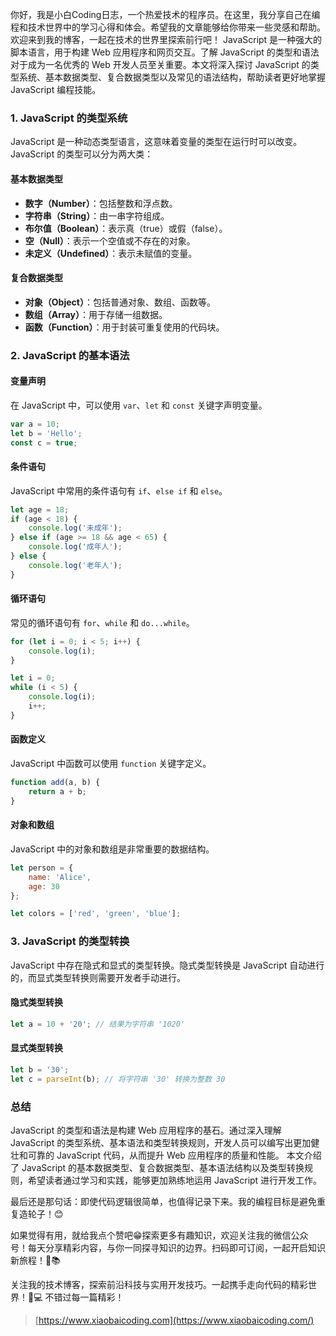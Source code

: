 你好，我是小白Coding日志，一个热爱技术的程序员。在这里，我分享自己在编程和技术世界中的学习心得和体会。希望我的文章能够给你带来一些灵感和帮助。欢迎来到我的博客，一起在技术的世界里探索前行吧！
JavaScript 是一种强大的脚本语言，用于构建 Web 应用程序和网页交互。了解 JavaScript 的类型和语法对于成为一名优秀的 Web 开发人员至关重要。本文将深入探讨 JavaScript 的类型系统、基本数据类型、复合数据类型以及常见的语法结构，帮助读者更好地掌握 JavaScript 编程技能。
### 1. JavaScript 的类型系统
JavaScript 是一种动态类型语言，这意味着变量的类型在运行时可以改变。JavaScript 的类型可以分为两大类：
#### 基本数据类型

- **数字（Number）**：包括整数和浮点数。
- **字符串（String）**：由一串字符组成。
- **布尔值（Boolean）**：表示真（true）或假（false）。
- **空（Null）**：表示一个空值或不存在的对象。
- **未定义（Undefined）**：表示未赋值的变量。
#### 复合数据类型

- **对象（Object）**：包括普通对象、数组、函数等。
- **数组（Array）**：用于存储一组数据。
- **函数（Function）**：用于封装可重复使用的代码块。
### 2. JavaScript 的基本语法
#### 变量声明
在 JavaScript 中，可以使用 `var`、`let` 和 `const` 关键字声明变量。
```javascript
var a = 10;
let b = 'Hello';
const c = true;
```
#### 条件语句
JavaScript 中常用的条件语句有 `if`、`else if` 和 `else`。
```javascript
let age = 18;
if (age < 18) {
    console.log('未成年');
} else if (age >= 18 && age < 65) {
    console.log('成年人');
} else {
    console.log('老年人');
}
```
#### 循环语句
常见的循环语句有 `for`、`while` 和 `do...while`。
```javascript
for (let i = 0; i < 5; i++) {
    console.log(i);
}

let i = 0;
while (i < 5) {
    console.log(i);
    i++;
}
```
#### 函数定义
JavaScript 中函数可以使用 `function` 关键字定义。
```javascript
function add(a, b) {
    return a + b;
}
```
#### 对象和数组
JavaScript 中的对象和数组是非常重要的数据结构。
```javascript
let person = {
    name: 'Alice',
    age: 30
};

let colors = ['red', 'green', 'blue'];
```
### 3. JavaScript 的类型转换
JavaScript 中存在隐式和显式的类型转换。隐式类型转换是 JavaScript 自动进行的，而显式类型转换则需要开发者手动进行。
#### 隐式类型转换
```javascript
let a = 10 + '20'; // 结果为字符串 '1020'
```
#### 显式类型转换
```javascript
let b = '30';
let c = parseInt(b); // 将字符串 '30' 转换为整数 30
```
### 总结
JavaScript 的类型和语法是构建 Web 应用程序的基石。通过深入理解 JavaScript 的类型系统、基本语法和类型转换规则，开发人员可以编写出更加健壮和可靠的 JavaScript 代码，从而提升 Web 应用程序的质量和性能。
本文介绍了 JavaScript 的基本数据类型、复合数据类型、基本语法结构以及类型转换规则，希望读者通过学习和实践，能够更加熟练地运用 JavaScript 进行开发工作。

最后还是那句话：即使代码逻辑很简单，也值得记录下来。我的编程目标是避免重复造轮子！😊

如果觉得有用，就给我点个赞吧😁探索更多有趣知识，欢迎关注我的微信公众号！每天分享精彩内容，与你一同探寻知识的边界。扫码即可订阅，一起开启知识新旅程！🚀📚

关注我的技术博客，探索前沿科技与实用开发技巧。一起携手走向代码的精彩世界！🚀💻 不错过每一篇精彩！
> [https://www.xiaobaicoding.com](https://www.xiaobaicoding.com/)

